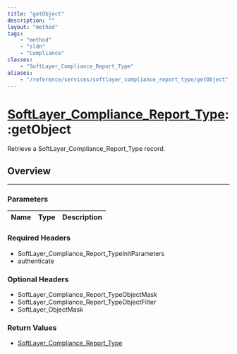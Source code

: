```yaml
---
title: "getObject"
description: ""
layout: "method"
tags:
    - "method"
    - "sldn"
    - "Compliance"
classes:
    - "SoftLayer_Compliance_Report_Type"
aliases:
    - "/reference/services/softlayer_compliance_report_type/getObject"
---
```

# [SoftLayer_Compliance_Report_Type](/reference/services/SoftLayer_Compliance_Report_Type)::getObject

Retrieve a SoftLayer_Compliance_Report_Type record.


## Overview 


-----

### Parameters 
|Name | Type | Description |
| --- | --- | --- |


### Required Headers
* SoftLayer_Compliance_Report_TypeInitParameters
* authenticate


### Optional Headers
* SoftLayer_Compliance_Report_TypeObjectMask
* SoftLayer_Compliance_Report_TypeObjectFilter
* SoftLayer_ObjectMask

### Return Values
* <a href='/reference/datatypes/SoftLayer_Compliance_Report_Type'>SoftLayer_Compliance_Report_Type </a>




